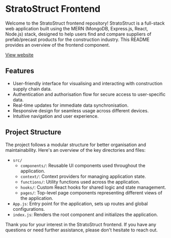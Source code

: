 # StratoStruct Frontend

Welcome to the StratoStruct frontend repository! StratoStruct is a full-stack web application built using the MERN (MongoDB, Express.js, React, Node.js) stack, designed to help users find and compare suppliers of prefab/precast products for the construction industry. This README provides an overview of the frontend component.

[View website](http://stratostruct.s3-website.eu-west-2.amazonaws.com/)

## Features

- User-friendly interface for visualising and interacting with construction supply chain data.
- Authentication and authorisation flow for secure access to user-specific data.
- Real-time updates for immediate data synchronisation.
- Responsive design for seamless usage across different devices.
- Intuitive navigation and user experience.

## Project Structure

The project follows a modular structure for better organisation and maintainability. Here's an overview of the key directories and files:

- `src/`
  - `components/`: Reusable UI components used throughout the application.
  - `context/`: Context providers for managing application state.
  - `functions/`: Utility functions used across the application.
  - `hooks/`: Custom React hooks for shared logic and state management.
  - `pages/`: Top-level page components representing different views of the application.
- `App.js`: Entry point for the application, sets up routes and global configurations.
- `index.js`: Renders the root component and initializes the application.

Thank you for your interest in the StratoStruct frontend. If you have any questions or need further assistance, please don't hesitate to reach out.
